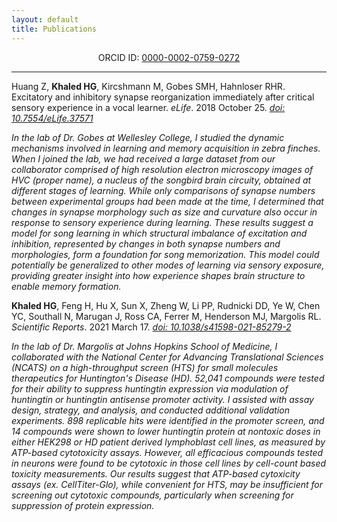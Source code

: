 ```yaml
---
layout: default
title: Publications
---
```

<p class="intro" align="middle">ORCID ID: <a href="https://orcid.org/0000-0002-0759-0272">0000-0002-0759-0272</a></p>

****
Huang Z, <b>Khaled HG</b>, Kircshmann M, Gobes SMH, Hahnloser RHR. Excitatory and inhibitory synapse reorganization immediately after critical sensory experience in a vocal learner. _eLife_. 2018 October 25. _[doi: 10.7554/eLife.37571](https://doi.org/10.7554/eLife.37571)_

_In the lab of Dr. Gobes at Wellesley College, I studied the dynamic mechanisms involved in learning and memory acquisition in zebra finches. When I joined the lab, we had received a large dataset from our collaborator comprised of high resolution electron microscopy images of HVC (proper name), a nucleus of the songbird brain circuity, obtained at different stages of learning. While only comparisons of synapse numbers between experimental groups had been made at the time, I determined that changes in synapse morphology such as size and curvature also occur in response to sensory experience during learning. These results suggest a model for song learning in which structural imbalance of excitation and inhibition, represented by changes in both synapse numbers and morphologies, form a foundation for song memorization. This model could potentially be generalized to other modes of learning via sensory exposure, providing greater insight into how experience shapes brain structure to enable memory formation._

<b>Khaled HG</b>, Feng H, Hu X, Sun X, Zheng W, Li PP, Rudnicki DD, Ye W, Chen YC, Southall N, Marugan J, Ross CA, Ferrer M, Henderson MJ, Margolis RL. _Scientific Reports_. 2021 March 17. _[doi: 10.1038/s41598-021-85279-2](https://doi.org/10.1038/s41598-021-85279-2)_

_In the lab of Dr. Margolis at Johns Hopkins School of Medicine, I collaborated with the National Center for Advancing Translational Sciences (NCATS) on a high-throughput screen (HTS) for small molecules therapeutics for Huntington's Disease (HD). 52,041 compounds were tested for their ability to suppress huntingtin expression via modulation of huntingtin or huntingtin antisense promoter activity. I assisted with assay design, strategy, and analysis, and conducted additional validation experiments. 898 replicable hits were identified in the promoter screen, and 14 compounds were shown to lower huntingtin protein at nontoxic doses in either HEK298 or HD patient derived lymphoblast cell lines, as measured by ATP-based cytotoxicity assays. However, all efficacious compounds tested in neurons were found to be cytotoxic in those cell lines by cell-count based toxicity measurements. Our results suggest that ATP-based cytoxicity assays (ex. CellTiter-Glo), while convenient for HTS, may be insufficient for screening out cytotoxic compounds, particularly when screening for suppression of protein expression._